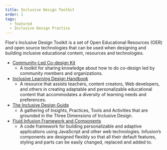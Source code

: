 ```yaml
---
title: Inclusive Design Toolkit
order: 1
tags:
  - featured
  - Inclusive Design Practice
---
```


Floe's Inclusive Design Toolkit is a set of Open Educational Resources (OER) and open source technologies that can be used when designing and building inclusive educational content, resources and technologies.

* [Community-Led Co-design Kit](https://co-design.inclusivedesign.ca/)
    * A toolkit for sharing knowledge about how to do co-design led by community members and organizations.
* [Inclusive Learning Design Handbook](https://handbook.floeproject.org/followaccessibilityprinciples)
    * A resource that assists teachers, content creators, Web developers, and others in creating adaptable and personalizable educational content that accommodates a diversity of learning needs and preferences.
* [The Inclusive Design Guide](https://guide.inclusivedesign.ca/)
    * A gathering of Insights, Practices, Tools and Activities that are grounded in the Three Dimensions of Inclusive Design.
* [Fluid Infusion Framework and Components](https://fluidproject.org/infusion.html)
    * A code framework for building personalizable and adaptive applications using JavaScript and other web technologies. Infusion’s components are designed flexibly so that all their default features, styling and parts can be easily changed, replaced and added to.
